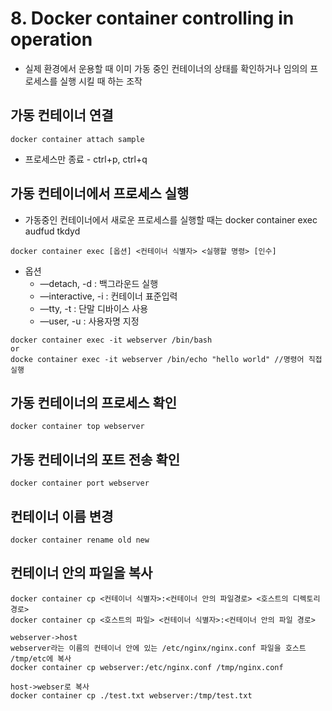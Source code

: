 # 8. Docker container controlling in operation 

- 실제 환경에서 운용할 때 이미 가동 중인 컨테이너의 상태를 확인하거나 임의의 프로세스를 실행 시킬 때 하는 조작

## 가동 컨테이너 연결

```
docker container attach sample
```

- 프로세스만 종료 - ctrl+p, ctrl+q

## 가동 컨테이너에서 프로세스 실행

- 가동중인 컨테이너에서 새로운 프로세스를 실행할 때는 docker container exec audfud tkdyd

```
docker container exec [옵션] <컨테이너 식별자> <실행할 명령> [인수]
```

- 옵션
  - —detach, -d : 백그라운드 실행
  - —interactive, -i : 컨테이너 표준입력
  - —tty, -t : 단말 디바이스 사용
  - —user, -u : 사용자명 지정

```
docker container exec -it webserver /bin/bash
or
docke container exec -it webserver /bin/echo "hello world" //명령어 직접 실행
```

## 가동 컨테이너의 프로세스 확인

```
docker container top webserver
```

## 가동 컨테이너의 포트 전송 확인

```
docker container port webserver
```

## 컨테이너 이름 변경

```
docker container rename old new
```

## 컨테이너 안의 파일을 복사

```
docker container cp <컨테이너 식별자>:<컨테이너 안의 파일경로> <호스트의 디렉토리 경로>
docker container cp <호스트의 파일> <컨테이너 식별자>:<컨테이너 안의 파일 경로>
```

```
webserver->host
webserver라는 이름의 컨테이너 안에 있는 /etc/nginx/nginx.conf 파일을 호스트 /tmp/etc에 복사
docker container cp webserver:/etc/nginx.conf /tmp/nginx.conf

host->webser로 복사
docker container cp ./test.txt webserver:/tmp/test.txt
```

